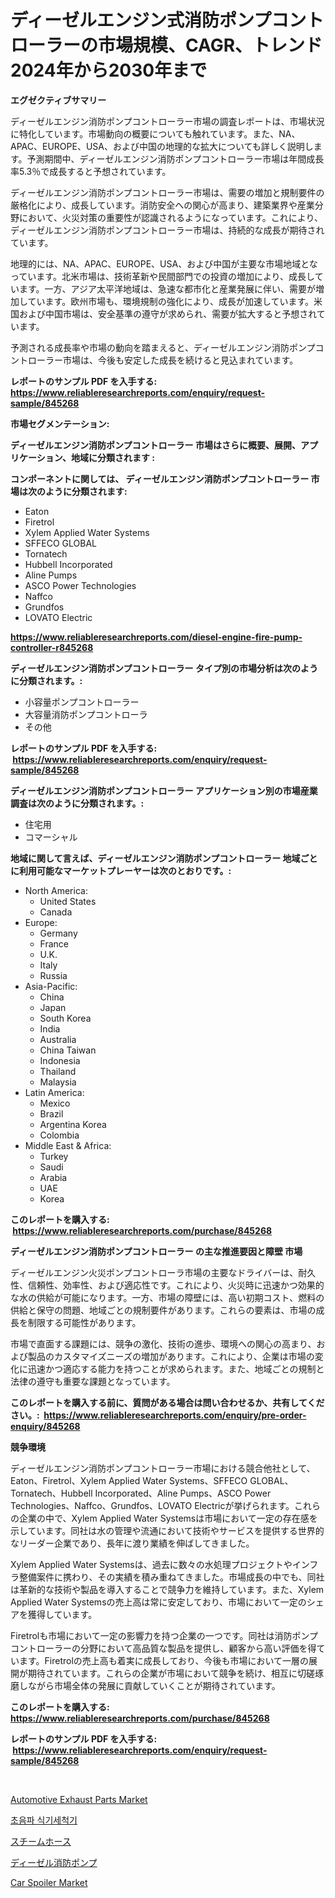 <p><h1>ディーゼルエンジン式消防ポンプコントローラーの市場規模、CAGR、トレンド2024年から2030年まで</h1></p><p><strong>エグゼクティブサマリー</strong></p>
<p><p>ディーゼルエンジン消防ポンプコントローラー市場の調査レポートは、市場状況に特化しています。市場動向の概要についても触れています。また、NA、APAC、EUROPE、USA、および中国の地理的な拡大についても詳しく説明します。予測期間中、ディーゼルエンジン消防ポンプコントローラー市場は年間成長率5.3％で成長すると予想されています。</p><p>ディーゼルエンジン消防ポンプコントローラー市場は、需要の増加と規制要件の厳格化により、成長しています。消防安全への関心が高まり、建築業界や産業分野において、火災対策の重要性が認識されるようになっています。これにより、ディーゼルエンジン消防ポンプコントローラー市場は、持続的な成長が期待されています。</p><p>地理的には、NA、APAC、EUROPE、USA、および中国が主要な市場地域となっています。北米市場は、技術革新や民間部門での投資の増加により、成長しています。一方、アジア太平洋地域は、急速な都市化と産業発展に伴い、需要が増加しています。欧州市場も、環境規制の強化により、成長が加速しています。米国および中国市場は、安全基準の遵守が求められ、需要が拡大すると予想されています。</p><p>予測される成長率や市場の動向を踏まえると、ディーゼルエンジン消防ポンプコントローラー市場は、今後も安定した成長を続けると見込まれています。</p></p>
<p><strong>レポートのサンプル PDF を入手する: <a href="https://www.reliableresearchreports.com/enquiry/request-sample/845268">https://www.reliableresearchreports.com/enquiry/request-sample/845268</a></strong></p>
<p><strong>市場セグメンテーション:</strong></p>
<p><strong> ディーゼルエンジン消防ポンプコントローラー 市場はさらに概要、展開、アプリケーション、地域に分類されます :</strong></p>
<p><strong>コンポーネントに関しては、 ディーゼルエンジン消防ポンプコントローラー 市場は次のように分類されます: &nbsp;</strong></p>
<p><ul><li>Eaton</li><li>Firetrol</li><li>Xylem Applied Water Systems</li><li>SFFECO GLOBAL</li><li>Tornatech</li><li>Hubbell Incorporated</li><li>Aline Pumps</li><li>ASCO Power Technologies</li><li>Naffco</li><li>Grundfos</li><li>LOVATO Electric</li></ul></p>
<p><strong><a href="https://www.reliableresearchreports.com/diesel-engine-fire-pump-controller-r845268">https://www.reliableresearchreports.com/diesel-engine-fire-pump-controller-r845268</a></strong></p>
<p><strong> ディーゼルエンジン消防ポンプコントローラー タイプ別の市場分析は次のように分類されます。:</strong></p>
<p><ul><li>小容量ポンプコントローラー</li><li>大容量消防ポンプコントローラ</li><li>その他</li></ul></p>
<p><strong>レポートのサンプル PDF を入手する: &nbsp;<a href="https://www.reliableresearchreports.com/enquiry/request-sample/845268">https://www.reliableresearchreports.com/enquiry/request-sample/845268</a></strong></p>
<p><strong> ディーゼルエンジン消防ポンプコントローラー アプリケーション別の市場産業調査は次のように分類されます。:</strong></p>
<p><ul><li>住宅用</li><li>コマーシャル</li></ul></p>
<p><strong>地域に関して言えば、ディーゼルエンジン消防ポンプコントローラー 地域ごとに利用可能なマーケットプレーヤーは次のとおりです。:</strong></p>
<p><ul>
    <li>
        North America:
        <ul>
            <li>United States</li>
            <li>Canada</li>
        </ul>
    </li>
    <li>
        Europe:
        <ul>
            <li>Germany</li>
            <li>France</li>
            <li>U.K.</li>
            <li>Italy</li>
            <li>Russia</li>
        </ul>
    </li>
    <li>
        Asia-Pacific:
        <ul>
            <li>China</li>
            <li>Japan</li>
            <li>South Korea</li>
            <li>India</li>
            <li>Australia</li>
            <li>China Taiwan</li>
            <li>Indonesia</li>
            <li>Thailand</li>
            <li>Malaysia</li>
        </ul>
    </li>
    <li>
        Latin America:
        <ul>
            <li>Mexico</li>
            <li>Brazil</li>
            <li>Argentina Korea</li>
            <li>Colombia</li>
        </ul>
    </li>
    <li>
        Middle East & Africa:
        <ul>
            <li>Turkey</li>
            <li>Saudi</li>
            <li>Arabia</li>
            <li>UAE</li>
            <li>Korea</li>
        </ul>
    </li>
    </ul></p>
<p><strong>このレポートを購入する: &nbsp;<a href="https://www.reliableresearchreports.com/purchase/845268">https://www.reliableresearchreports.com/purchase/845268</a></strong></p>
<p><strong>ディーゼルエンジン消防ポンプコントローラー の主な推進要因と障壁 市場</strong></p>
<p><p>ディーゼルエンジン火災ポンプコントローラ市場の主要なドライバーは、耐久性、信頼性、効率性、および適応性です。これにより、火災時に迅速かつ効果的な水の供給が可能になります。一方、市場の障壁には、高い初期コスト、燃料の供給と保守の問題、地域ごとの規制要件があります。これらの要素は、市場の成長を制限する可能性があります。</p><p>市場で直面する課題には、競争の激化、技術の進歩、環境への関心の高まり、および製品のカスタマイズニーズの増加があります。これにより、企業は市場の変化に迅速かつ適応する能力を持つことが求められます。また、地域ごとの規制と法律の遵守も重要な課題となっています。</p></p>
<p><strong>このレポートを購入する前に、質問がある場合は問い合わせるか、共有してください。:&nbsp; <a href="https://www.reliableresearchreports.com/enquiry/pre-order-enquiry/845268">https://www.reliableresearchreports.com/enquiry/pre-order-enquiry/845268</a></strong></p>
<p><strong>競争環境</strong></p>
<p><p>ディーゼルエンジン消防ポンプコントローラー市場における競合他社として、Eaton、Firetrol、Xylem Applied Water Systems、SFFECO GLOBAL、Tornatech、Hubbell Incorporated、Aline Pumps、ASCO Power Technologies、Naffco、Grundfos、LOVATO Electricが挙げられます。これらの企業の中で、Xylem Applied Water Systemsは市場において一定の存在感を示しています。同社は水の管理や流通において技術やサービスを提供する世界的なリーダー企業であり、長年に渡り業績を伸ばしてきました。</p><p>Xylem Applied Water Systemsは、過去に数々の水処理プロジェクトやインフラ整備案件に携わり、その実績を積み重ねてきました。市場成長の中でも、同社は革新的な技術や製品を導入することで競争力を維持しています。また、Xylem Applied Water Systemsの売上高は常に安定しており、市場において一定のシェアを獲得しています。</p><p>Firetrolも市場において一定の影響力を持つ企業の一つです。同社は消防ポンプコントローラーの分野において高品質な製品を提供し、顧客から高い評価を得ています。Firetrolの売上高も着実に成長しており、今後も市場において一層の展開が期待されています。これらの企業が市場において競争を続け、相互に切磋琢磨しながら市場全体の発展に貢献していくことが期待されています。</p></p>
<p><strong>このレポートを購入する: &nbsp; <a href="https://www.reliableresearchreports.com/purchase/845268">https://www.reliableresearchreports.com/purchase/845268</a></strong></p>
<p><strong>レポートのサンプル PDF を入手する: &nbsp;<a href="https://www.reliableresearchreports.com/enquiry/request-sample/845268">https://www.reliableresearchreports.com/enquiry/request-sample/845268</a></strong><strong></strong></p>
<p>&nbsp;</p>
<p><p><a href="https://www.linkedin.com/pulse/automotive-exhaust-parts-market-size-growth-outlook-from-2024-zsk7e?trackingId=QeKM9sXZGZg3ra6elERTMQ%3D%3D">Automotive Exhaust Parts Market</a></p><p><a href="https://github.com/RichardLueilwitz787/Market-Research-Report-List-1/blob/main/308485117739.md">초음파 식기세척기</a></p><p><a href="https://github.com/Calvi3ynJerde867/Market-Research-Report-List-1/blob/main/480482518980.md">スチームホース</a></p><p><a href="https://github.com/JacksonWiza1924/Market-Research-Report-List-1/blob/main/947232118981.md">ディーゼル消防ポンプ</a></p><p><a href="https://www.linkedin.com/pulse/car-spoiler-market-insights-players-forecast-till-2031-bultigen-6idic?trackingId=caY9sTR3VlYf1akvo6hbAQ%3D%3D">Car Spoiler Market</a></p></p>
